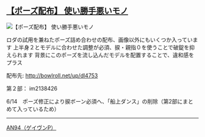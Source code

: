 [【ポーズ配布】 使い勝手悪いモノ](http://seiga.nicovideo.jp/seiga/im2019083)
---

![【ポーズ配布】 使い勝手悪いモノ](http://lohas.nicoseiga.jp//thumb/2019083l?)

>
ロダの試用を兼ねたポーズ詰め合わせの配布、画像以外にもいくつか入っています
上半身２とモデルに合わせた調整が必須、捩・親指０を使うことで破錠を抑えられます
背景にこのポーズを流し込んだモデルを配置することで、違和感をプラス

>
配布先: http://bowlroll.net/up/dl4753

>
第２部： im2138426

>
6/14　ポーズ修正により捩ボーン必須へ、「船上ダンス」の削除（第2部にまとめて入っているため）

---
[AN94（ゲイヴンP）](http://twitter.com/#!/hrt1911)
